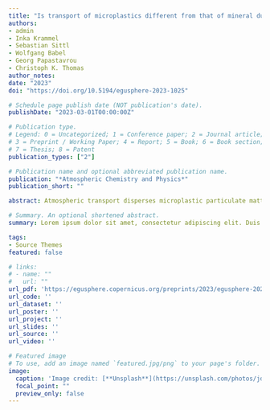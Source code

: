```yaml
---
title: "Is transport of microplastics different from that of mineral dust? Results from idealized wind tunnel studies"
authors:
- admin
- Inka Krammel
- Sebastian Sittl
- Wolfgang Babel
- Georg Papastavrou
- Christoph K. Thomas
author_notes:
date: "2023"
doi: "https://doi.org/10.5194/egusphere-2023-1025"

# Schedule page publish date (NOT publication's date).
publishDate: "2023-03-01T00:00:00Z"

# Publication type.
# Legend: 0 = Uncategorized; 1 = Conference paper; 2 = Journal article;
# 3 = Preprint / Working Paper; 4 = Report; 5 = Book; 6 = Book section;
# 7 = Thesis; 8 = Patent
publication_types: ["2"]

# Publication name and optional abbreviated publication name.
publication: "*Atmospheric Chemistry and Physics*"
publication_short: ""

abstract: Atmospheric transport disperses microplastic particulate matter to virtually every environment on the planet. Despite the well-known long-range transport, only few studies have examined the fundamental transport mechanisms for microplastics and contrasted it with the existing body of knowledge accumulated for mineral dust over the past decades. Our study addresses this research gap and presents results from wind tunnel experiments, which examine the detachment behavior of microplastics ranging from 38 to 125 µm in diameter from idealized substrates. We here define 'detachment' as microspheres detaching from a substrate and leaving the field of observation, which includes several transport modes including creeping, rolling, directly lifting off. The detachment behavior of polyethylene microspheres (PE69) and borosilicate microspheres (GL69) of nominally the same physical diameter (63–75 µm) are contrasted across hydrophilic to hydrophobic substrates. We further examine the effect of microsphere-microsphere collisions on the detachment behavior of both polyethylene and borosilicate microspheres. Differentiating between collision independent microspheres and collisions dependent microspheres revealed that collisions impact detachment from enhancing to mitigating. Further, results indicate that GL69, as a hydrophilic particle, is highly dependent on substrate hydrophobicity and PE69 is less affected by it. A more detailed comparison between GL69 and PE69 regarding surface and substrate hydrophobicity is masked by the influence of capillary forces. Moreover, the smallest polyethylene microspheres behave similar to mineral microspheres. Results demonstrate that PE69 and GL69 as proxy for plastic and mineral dust, respectively, detach at u* between 0.1 to 0.3 ms-1 fitting to the prediction of the simple wind erosion model by Shao et al. (2000). In the observed range of rH, capillary forces can increase the median detachment by about 0.2 ms-1 for PE69 and GL69. Polyethylene microspheres, smaller than 70 µm in diameter, behave like borosilicate microspheres of the same size. For bigger microspheres, the lesser density of polyethylene drives their higher erodibility. We conclude that it is no surprise, that like mineral dust, plastic dust is found all around the globe, transported via the atmosphere.

# Summary. An optional shortened abstract.
summary: Lorem ipsum dolor sit amet, consectetur adipiscing elit. Duis posuere tellus ac convallis placerat. Proin tincidunt magna sed ex sollicitudin condimentum.

tags:
- Source Themes
featured: false

# links:
# - name: ""
#   url: ""
url_pdf: 'https://egusphere.copernicus.org/preprints/2023/egusphere-2023-1025/'
url_code: ''
url_dataset: ''
url_poster: ''
url_project: ''
url_slides: ''
url_source: ''
url_video: ''

# Featured image
# To use, add an image named `featured.jpg/png` to your page's folder. 
image:
  caption: 'Image credit: [**Unsplash**](https://unsplash.com/photos/jdD8gXaTZsc)'
  focal_point: ""
  preview_only: false
---
```


